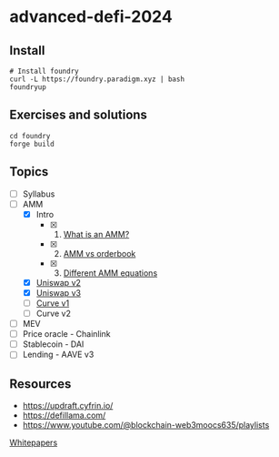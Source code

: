 # advanced-defi-2024

## Install

```shell
# Install foundry
curl -L https://foundry.paradigm.xyz | bash
foundryup
```

## Exercises and solutions

```shell
cd foundry
forge build
```

## Topics

-   [ ] Syllabus
-   [ ] AMM
    -   [x] Intro
        -   [x] 1. [What is an AMM?](./topics/amm/intro/what_is_amm.md)
        -   [x] 2. [AMM vs orderbook](./topics/amm/intro/amm_order_book.md)
        -   [x] 3. [Different AMM equations](./topics/amm/intro/amm_equations.md)
    -   [x] [Uniswap v2](./uniswap-v2.md)
    -   [x] [Uniswap v3](./uniswap-v3.md)
    -   [ ] [Curve v1](./curve-v1.md)
    -   [ ] Curve v2
-   [ ] MEV
-   [ ] Price oracle - Chainlink
-   [ ] Stablecoin - DAI
-   [ ] Lending - AAVE v3

## Resources

-   https://updraft.cyfrin.io/
-   https://defillama.com/
-   https://www.youtube.com/@blockchain-web3moocs635/playlists

[Whitepapers](./whitepapers)
